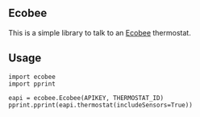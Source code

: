 

## Ecobee

This is a simple library to talk to an [Ecobee](https://www.ecobee.com)
thermostat.

## Usage

    import ecobee
    import pprint

    eapi = ecobee.Ecobee(APIKEY, THERMOSTAT_ID)
    pprint.pprint(eapi.thermostat(includeSensors=True))
